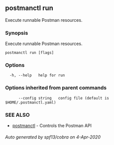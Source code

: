 ## postmanctl run

Execute runnable Postman resources.

### Synopsis

Execute runnable Postman resources.

```
postmanctl run [flags]
```

### Options

```
  -h, --help   help for run
```

### Options inherited from parent commands

```
      --config string   config file (default is $HOME/.postmanctl.yaml)
```

### SEE ALSO

* [postmanctl](postmanctl.md)	 - Controls the Postman API

###### Auto generated by spf13/cobra on 4-Apr-2020
